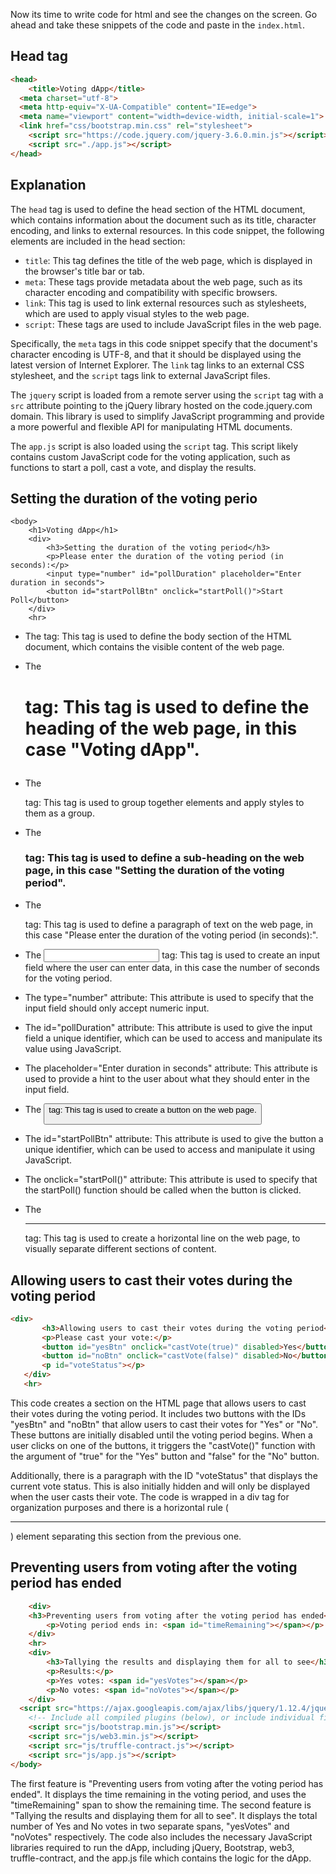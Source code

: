 Now its time to write code for html and see the changes on the screen. Go ahead and take these snippets of the code and paste in the `index.html`.
## Head tag
```html
<head>
	<title>Voting dApp</title>
  <meta charset="utf-8">
  <meta http-equiv="X-UA-Compatible" content="IE=edge">
  <meta name="viewport" content="width=device-width, initial-scale=1">
  <link href="css/bootstrap.min.css" rel="stylesheet">
	<script src="https://code.jquery.com/jquery-3.6.0.min.js"></script>
	<script src="./app.js"></script>
</head>
```
## Explanation
The `head` tag is used to define the head section of the HTML document, which contains information about the document such as its title, character encoding, and links to external resources. In this code snippet, the following elements are included in the head section:

- `title`: This tag defines the title of the web page, which is displayed in the browser's title bar or tab.
- `meta`: These tags provide metadata about the web page, such as its character encoding and compatibility with specific browsers.
- `link`: This tag is used to link external resources such as stylesheets, which are used to apply visual styles to the web page.
- `script`: These tags are used to include JavaScript files in the web page.

Specifically, the `meta` tags in this code snippet specify that the document's character encoding is UTF-8, and that it should be displayed using the latest version of Internet Explorer. The `link` tag links to an external CSS stylesheet, and the `script` tags link to external JavaScript files.

The `jquery` script is loaded from a remote server using the `script` tag with a `src` attribute pointing to the jQuery library hosted on the code.jquery.com domain. This library is used to simplify JavaScript programming and provide a more powerful and flexible API for manipulating HTML documents.

The `app.js` script is also loaded using the `script` tag. This script likely contains custom JavaScript code for the voting application, such as functions to start a poll, cast a vote, and display the results.

## Setting the duration of the voting perio
  
```
<body>
	<h1>Voting dApp</h1>
	<div>
		<h3>Setting the duration of the voting period</h3>
		<p>Please enter the duration of the voting period (in seconds):</p>
		<input type="number" id="pollDuration" placeholder="Enter duration in seconds">
		<button id="startPollBtn" onclick="startPoll()">Start Poll</button>
	</div>
	<hr>
```

- The <body> tag: This tag is used to define the body section of the HTML document, which contains the visible content of the web page.

- The <h1> tag: This tag is used to define the heading of the web page, in this case "Voting dApp".

- The <div> tag: This tag is used to group together elements and apply styles to them as a group.

- The <h3> tag: This tag is used to define a sub-heading on the web page, in this case "Setting the duration of the voting period".

- The <p> tag: This tag is used to define a paragraph of text on the web page, in this case "Please enter the duration of the voting period (in seconds):".

- The <input> tag: This tag is used to create an input field where the user can enter data, in this case the number of seconds for the voting period.

- The type="number" attribute: This attribute is used to specify that the input field should only accept numeric input.

- The id="pollDuration" attribute: This attribute is used to give the input field a unique identifier, which can be used to access and manipulate its value using JavaScript.

- The placeholder="Enter duration in seconds" attribute: This attribute is used to provide a hint to the user about what they should enter in the input field.

- The <button> tag: This tag is used to create a button on the web page.

- The id="startPollBtn" attribute: This attribute is used to give the button a unique identifier, which can be used to access and manipulate it using JavaScript.

- The onclick="startPoll()" attribute: This attribute is used to specify that the startPoll() function should be called when the button is clicked.

- The <hr> tag: This tag is used to create a horizontal line on the web page, to visually separate different sections of content.
 
 ## Allowing users to cast their votes during the voting period
  
 ```html
 <div>
		<h3>Allowing users to cast their votes during the voting period</h3>
		<p>Please cast your vote:</p>
		<button id="yesBtn" onclick="castVote(true)" disabled>Yes</button>
		<button id="noBtn" onclick="castVote(false)" disabled>No</button>
		<p id="voteStatus"></p>
	</div>
	<hr>
 ```
  
  
This code creates a section on the HTML page that allows users to cast their votes during the voting period. It includes two buttons with the IDs "yesBtn" and "noBtn" that allow users to cast their votes for "Yes" or "No". These buttons are initially disabled until the voting period begins. When a user clicks on one of the buttons, it triggers the "castVote()" function with the argument of "true" for the "Yes" button and "false" for the "No" button.

Additionally, there is a paragraph with the ID "voteStatus" that displays the current vote status. This is also initially hidden and will only be displayed when the user casts their vote. The code is wrapped in a div tag for organization purposes and there is a horizontal rule (<hr>) element separating this section from the previous one.
  
## Preventing users from voting after the voting period has ended
```html
	<div>
	<h3>Preventing users from voting after the voting period has ended</h3>
		<p>Voting period ends in: <span id="timeRemaining"></span></p>
	</div>
	<hr>
	<div>
		<h3>Tallying the results and displaying them for all to see</h3>
		<p>Results:</p>
		<p>Yes votes: <span id="yesVotes"></span></p>
		<p>No votes: <span id="noVotes"></span></p>
	</div>
  <script src="https://ajax.googleapis.com/ajax/libs/jquery/1.12.4/jquery.min.js"></script>
    <!-- Include all compiled plugins (below), or include individual files as needed -->
    <script src="js/bootstrap.min.js"></script>
    <script src="js/web3.min.js"></script>
    <script src="js/truffle-contract.js"></script>
    <script src="js/app.js"></script>
</body>
```
  
 The first feature is "Preventing users from voting after the voting period has ended". It displays the time remaining in the voting period, and uses the "timeRemaining" span to show the remaining time.
The second feature is "Tallying the results and displaying them for all to see". It displays the total number of Yes and No votes in two separate spans, "yesVotes" and "noVotes" respectively.
The code also includes the necessary JavaScript libraries required to run the dApp, including jQuery, Bootstrap, web3, truffle-contract, and the app.js file which contains the logic for the dApp.

